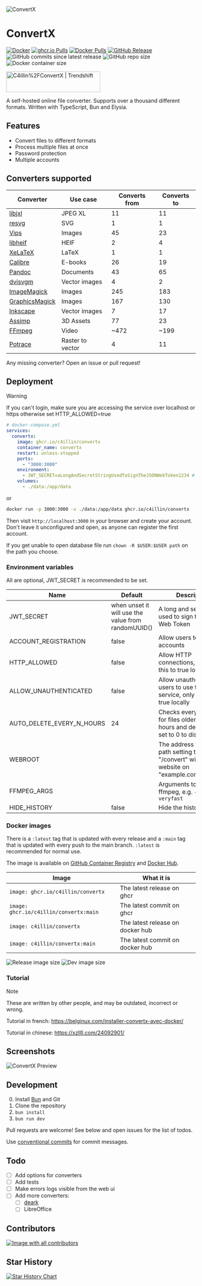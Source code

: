 ![ConvertX](images/logo.png)

# ConvertX

[![Docker](https://github.com/C4illin/ConvertX/actions/workflows/docker-publish.yml/badge.svg?branch=main)](https://github.com/C4illin/ConvertX/actions/workflows/docker-publish.yml)
[![ghcr.io Pulls](https://img.shields.io/badge/dynamic/json?logo=github&url=https%3A%2F%2Fipitio.github.io%2Fbackage%2FC4illin%2FConvertX%2Fconvertx.json&query=%24.downloads&label=ghcr.io%20pulls&cacheSeconds=14400)](https://github.com/C4illin/ConvertX/pkgs/container/ConvertX)
[![Docker Pulls](https://img.shields.io/docker/pulls/c4illin/convertx?style=flat&logo=docker&label=dockerhub%20pulls&link=https%3A%2F%2Fhub.docker.com%2Frepository%2Fdocker%2Fc4illin%2Fconvertx%2Fgeneral)](https://hub.docker.com/r/c4illin/convertx)
[![GitHub Release](https://img.shields.io/github/v/release/C4illin/ConvertX)](https://github.com/C4illin/ConvertX/pkgs/container/convertx)
![GitHub commits since latest release](https://img.shields.io/github/commits-since/C4illin/ConvertX/latest)
![GitHub repo size](https://img.shields.io/github/repo-size/C4illin/ConvertX)
![Docker container size](https://ghcr-badge.egpl.dev/c4illin/convertx/size?color=%230375b6&tag=latest&label=image+size&trim=)

<a href="https://trendshift.io/repositories/13818" target="_blank"><img src="https://trendshift.io/api/badge/repositories/13818" alt="C4illin%2FConvertX | Trendshift" style="width: 250px; height: 55px;" width="250" height="55"/></a>
<!-- ![Dev image size](https://ghcr-badge.egpl.dev/c4illin/convertx/size?color=%230375b6&tag=main&label=dev+image&trim=) -->

A self-hosted online file converter. Supports over a thousand different formats. Written with TypeScript, Bun and Elysia.

## Features

- Convert files to different formats
- Process multiple files at once
- Password protection
- Multiple accounts

## Converters supported

| Converter                                                                    | Use case      | Converts from | Converts to |
|------------------------------------------------------------------------------|---------------|---------------|-------------|
| [libjxl](https://github.com/libjxl/libjxl)                                   | JPEG XL       | 11            | 11          |
| [resvg](https://github.com/RazrFalcon/resvg)                                 | SVG           | 1             | 1           |
| [Vips](https://github.com/libvips/libvips)                                   | Images        | 45            | 23          |
| [libheif](https://github.com/strukturag/libheif)                             | HEIF          | 2             | 4           |
| [XeLaTeX](https://tug.org/xetex/)                                            | LaTeX         | 1             | 1           |
| [Calibre](https://calibre-ebook.com/)                                        | E-books       | 26            | 19          |
| [Pandoc](https://pandoc.org/)                                                | Documents     | 43            | 65          |
| [dvisvgm](https://dvisvgm.de/)                                               | Vector images | 4             | 2           |
| [ImageMagick](https://imagemagick.org/)                                      | Images        | 245           | 183         |
| [GraphicsMagick](http://www.graphicsmagick.org/)                             | Images        | 167           | 130         |
| [Inkscape](https://inkscape.org/)                                            | Vector images | 7             | 17          |
| [Assimp](https://github.com/assimp/assimp)                                   | 3D Assets     | 77            | 23          |
| [FFmpeg](https://ffmpeg.org/)                                                | Video         | ~472          | ~199        |
| [Potrace](https://potrace.sourceforge.net/)                                  | Raster to vector | 4          | 11          |


<!-- many ffmpeg fileformats are duplicates -->

Any missing converter? Open an issue or pull request!

## Deployment

> [!WARNING]
> If you can't login, make sure you are accessing the service over localhost or https otherwise set HTTP_ALLOWED=true

```yml
# docker-compose.yml
services:
  convertx: 
    image: ghcr.io/c4illin/convertx
    container_name: convertx
    restart: unless-stopped
    ports:
      - "3000:3000"
    environment:
      - JWT_SECRET=aLongAndSecretStringUsedToSignTheJSONWebToken1234 # will use randomUUID() if unset
    volumes:
      - ./data:/app/data
```

or

```bash
docker run -p 3000:3000 -v ./data:/app/data ghcr.io/c4illin/convertx
```

Then visit `http://localhost:3000` in your browser and create your account. Don't leave it unconfigured and open, as anyone can register the first account.

If you get unable to open database file run `chown -R $USER:$USER path` on the path you choose.

### Environment variables

All are optional, JWT_SECRET is recommended to be set.

| Name                      | Default | Description |
|---------------------------|---------|-------------|
| JWT_SECRET                | when unset it will use the value from randomUUID() | A long and secret string used to sign the JSON Web Token |
| ACCOUNT_REGISTRATION      | false | Allow users to register accounts |
| HTTP_ALLOWED              | false | Allow HTTP connections, only set this to true locally |
| ALLOW_UNAUTHENTICATED     | false | Allow unauthenticated users to use the service, only set this to true locally |
| AUTO_DELETE_EVERY_N_HOURS | 24 | Checks every n hours for files older then n hours and deletes them, set to 0 to disable |
| WEBROOT                   |  | The address to the root path setting this to "/convert" will serve the website on "example.com/convert/" |
| FFMPEG_ARGS               |  | Arguments to pass to ffmpeg, e.g. `-preset veryfast` |
| HIDE_HISTORY              | false | Hide the history page |

### Docker images

There is a `:latest` tag that is updated with every release and a `:main` tag that is updated with every push to the main branch. `:latest` is recommended for normal use.

The image is available on [GitHub Container Registry](https://github.com/C4illin/ConvertX/pkgs/container/ConvertX) and [Docker Hub](https://hub.docker.com/r/c4illin/convertx).

| Image | What it is |
|-------|------------|
| `image: ghcr.io/c4illin/convertx` | The latest release on ghcr |
| `image: ghcr.io/c4illin/convertx:main` | The latest commit on ghcr |
| `image: c4illin/convertx` | The latest release on docker hub |
| `image: c4illin/convertx:main` | The latest commit on docker hub |

![Release image size](https://ghcr-badge.egpl.dev/c4illin/convertx/size?color=%230375b6&tag=latest&label=release+image&trim=)
![Dev image size](https://ghcr-badge.egpl.dev/c4illin/convertx/size?color=%230375b6&tag=main&label=dev+image&trim=)
<!-- Dockerhub was introduced in 0.9.0 and older releases -->

### Tutorial

> [!NOTE]
> These are written by other people, and may be outdated, incorrect or wrong.

Tutorial in french: <https://belginux.com/installer-convertx-avec-docker/>

Tutorial in chinese: <https://xzllll.com/24092901/>

## Screenshots

![ConvertX Preview](images/preview.png)

## Development

0. Install [Bun](https://bun.sh/) and Git
1. Clone the repository
2. `bun install`
3. `bun run dev`

Pull requests are welcome! See below and open issues for the list of todos.

Use [conventional commits](https://www.conventionalcommits.org/en/v1.0.0/#summary) for commit messages.

## Todo

- [ ] Add options for converters
- [ ] Add tests
- [ ] Make errors logs visible from the web ui
- [ ] Add more converters:
  - [ ] [deark](https://github.com/jsummers/deark)
  - [ ] LibreOffice

## Contributors

<a href="https://github.com/C4illin/ConvertX/graphs/contributors">
  <img src="https://contrib.rocks/image?repo=C4illin/ConvertX" alt="Image with all contributors"/>
</a>

## Star History

<a href="https://github.com/C4illin/ConvertX/stargazers">
 <picture>
   <source media="(prefers-color-scheme: dark)" srcset="https://api.star-history.com/svg?repos=C4illin/ConvertX&type=Date&theme=dark" />
   <source media="(prefers-color-scheme: light)" srcset="https://api.star-history.com/svg?repos=C4illin/ConvertX&type=Date" />
   <img alt="Star History Chart" src="https://api.star-history.com/svg?repos=C4illin/ConvertX&type=Date" />
 </picture>
</a>
